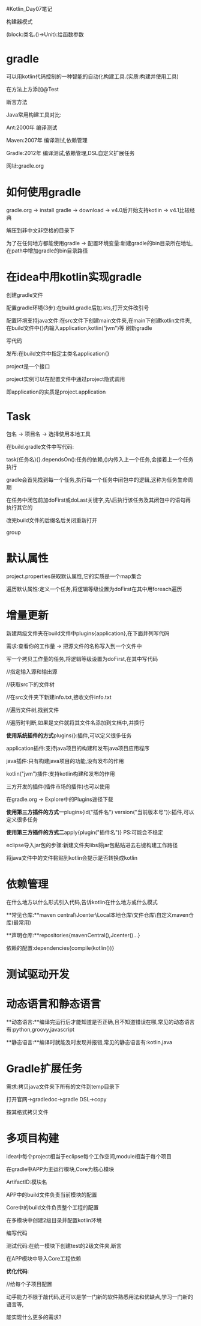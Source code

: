 #Kotlin_Day07笔记

构建器模式

(block:类名.()->Unit):给函数参数



# gradle

可以用kotlin代码控制的一种智能的自动化构建工具.(实质:构建并使用工具)

在方法上方添加@Test

断言方法



Java常用构建工具对比:

Ant:2000年 编译测试

Maven:2007年 编译测试,依赖管理

Gradle:2012年 编译测试,依赖管理,DSL自定义扩展任务



网址:gradle.org



# 如何使用gradle

gradle.org -> install gradle -> download -> v4.0后开始支持kotlin -> v4.1比较经典

解压到非中文非空格的目录下

为了在任何地方都能使用gradle -> 配置环境变量:新建gradle的bin目录所在地址,在path中增加gradle的bin目录路径



# 在idea中用kotlin实现gradle

创建gradle文件

配置gradle环境(3步):在build.gradle后加.kts,打开文件改引号

配置环境支持java文件:在src文件下创建main文件夹,在main下创建kotlin文件夹,在build文件中{}内输入application,kotlin("jvm")等 刷新gradle

写代码

发布:在build文件中指定主类名application{}



project是一个接口

project实例可以在配置文件中通过project隐式调用

即application的实质是project.application



# Task

包名 -> 项目名 -> 选择使用本地工具

在build.gradle文件中写代码:

task(任务名){}.dependsOn():任务的依赖,()内传入上一个任务,会接着上一个任务执行

gradle会首先找到每一个任务,执行每一个任务中闭包中的逻辑,这称为任务生命周期

在任务中闭包前加doFirst或doLast关键字,先\后执行该任务及其闭包中的语句再执行其它的

改完build文件的后缀名后关闭重新打开



group



# 默认属性

project.properties获取默认属性,它的实质是一个map集合

遍历默认属性:定义一个任务,将逻辑等级设置为doFirst在其中用foreach遍历



# 增量更新

新建两级文件夹在build文件中plugins{application},在下面并列写代码

需求:查看你的工作量 -> 把源文件的名称写入到一个文件中

写一个拷贝工作量的任务,将逻辑等级设置为doFirst,在其中写代码



//指定输入源和输出源

//获取src下的文件树

//在src文件夹下新建info.txt,接收文件info.txt

//遍历文件树,找到文件

//遍历时判断,如果是文件就将其文件名添加到文档中,并换行



**使用系统插件的方式**plugins{}:插件,可以定义很多任务

application插件:支持java项目的构建和发布java项目应用程序

java插件:只有构建java项目的功能,没有发布的作用

kotlin("jvm")插件:支持kotlin构建和发布的作用



三方开发的插件(插件市场的插件)也可以使用

在gradle.org -> Explore中的Plugins途径下载

**使用第三方插件的方式一**plugins{id("插件名") version("当前版本号")}:插件,可以定义很多任务

**使用第三方插件的方式二**apply{plugin("插件名")} PS:可能会不稳定



eclipse导入jar包的步骤:新建文件夹libs将jar包黏贴进去右键构建工作路径



将java文件中的文件黏贴到kotlin会提示是否转换成kotlin



# 依赖管理

在什么地方以什么形式引入代码,告诉kotlin在什么地方或什么模式

**常见仓库:**maven central\Jcenter\Local本地仓库\文件仓库\自定义maven仓库(最常用)

**声明仓库:**repositories{mavenCentral(),Jcenter()...}

依赖的配置:dependencies{compile(kotlin())}



# 测试驱动开发

# 动态语言和静态语言

**动态语言:**编译完运行后才能知道是否正确,且不知道错误在哪,常见的动态语言有:python,groovy,javascript

**静态语言:**编译时就能及时发现并报错,常见的静态语言有:kotlin,java

# Gradle扩展任务

需求:拷贝java文件夹下所有的文件到temp目录下

打开官网->gradledoc->gradle DSL->copy

按其格式拷贝文件



# 多项目构建

idea中每个project相当于eclipse每个工作空间,module相当于每个项目

在gradle中APP为主运行模块,Core为核心模块

ArtifactID:模块名

APP中的build文件负责当前模块的配置

Core中的build文件负责整个工程的配置

在多模块中创建2级目录并配置kotlin环境

编写代码

测试代码:在统一模块下创建test的2级文件夹,断言

在APP模块中导入Core工程依赖

**优化代码**:

//给每个子项目配置



动手能力不限于敲代码,还可以是学一门新的软件熟悉用法和优缺点,学习一门新的语言等,

能实现什么更多的需求?





